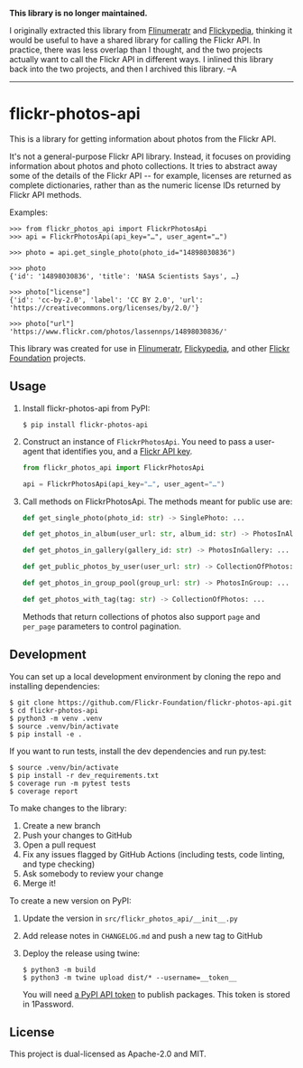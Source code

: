 **This library is no longer maintained.**

I originally extracted this library from [Flinumeratr] and [Flickypedia], thinking it would be useful to have a shared library for calling the Flickr API.
In practice, there was less overlap than I thought, and the two projects actually want to call the Flickr API in different ways.
I inlined this library back into the two projects, and then I archived this library. –A

---

# flickr-photos-api

This is a library for getting information about photos from the Flickr API.

It's not a general-purpose Flickr API library.
Instead, it focuses on providing information about photos and photo collections.
It tries to abstract away some of the details of the Flickr API -- for example, licenses are returned as complete dictionaries, rather than as the numeric license IDs returned by Flickr API methods.

Examples:

```console
>>> from flickr_photos_api import FlickrPhotosApi
>>> api = FlickrPhotosApi(api_key="…", user_agent="…")

>>> photo = api.get_single_photo(photo_id="14898030836")

>>> photo
{'id': '14898030836', 'title': 'NASA Scientists Says', …}

>>> photo["license"]
{'id': 'cc-by-2.0', 'label': 'CC BY 2.0', 'url': 'https://creativecommons.org/licenses/by/2.0/'}

>>> photo["url"]
'https://www.flickr.com/photos/lassennps/14898030836/'
```

This library was created for use in [Flinumeratr](), [Flickypedia], and other [Flickr Foundation] projects.

[Flinumeratr]: https://github.com/Flickr-Foundation/flinumeratr
[Flickypedia]: https://commons.wikimedia.org/wiki/Commons:Flickypedia
[Flickr Foundation]: https://www.flickr.org/

## Usage

1.  Install flickr-photos-api from PyPI:

    ```console
    $ pip install flickr-photos-api
    ```

2.  Construct an instance of `FlickrPhotosApi`.
    You need to pass a user-agent that identifies you, and a [Flickr API key][key].

    ```python
    from flickr_photos_api import FlickrPhotosApi

    api = FlickrPhotosApi(api_key="…", user_agent="…")
    ```

3.  Call methods on FlickrPhotosApi.
    The methods meant for public use are:

    ```python
    def get_single_photo(photo_id: str) -> SinglePhoto: ...

    def get_photos_in_album(user_url: str, album_id: str) -> PhotosInAlbum: ...

    def get_photos_in_gallery(gallery_id: str) -> PhotosInGallery: ...

    def get_public_photos_by_user(user_url: str) -> CollectionOfPhotos: ...

    def get_photos_in_group_pool(group_url: str) -> PhotosInGroup: ...

    def get_photos_with_tag(tag: str) -> CollectionOfPhotos: ...
    ```

    Methods that return collections of photos also support `page` and `per_page` parameters to control pagination.

[key]: https://www.flickr.com/services/api/misc.api_keys.html

## Development

You can set up a local development environment by cloning the repo and installing dependencies:

```console
$ git clone https://github.com/Flickr-Foundation/flickr-photos-api.git
$ cd flickr-photos-api
$ python3 -m venv .venv
$ source .venv/bin/activate
$ pip install -e .
```

If you want to run tests, install the dev dependencies and run py.test:

```console
$ source .venv/bin/activate
$ pip install -r dev_requirements.txt
$ coverage run -m pytest tests
$ coverage report
```

To make changes to the library:

1.  Create a new branch
2.  Push your changes to GitHub
3.  Open a pull request
4.  Fix any issues flagged by GitHub Actions (including tests, code linting, and type checking)
5.  Ask somebody to review your change
6.  Merge it!

To create a new version on PyPI:

1.  Update the version in `src/flickr_photos_api/__init__.py`
2.  Add release notes in `CHANGELOG.md` and push a new tag to GitHub
3.  Deploy the release using twine:

    ```console
    $ python3 -m build
    $ python3 -m twine upload dist/* --username=__token__
    ```

    You will need [a PyPI API token](https://pypi.org/help/#apitoken) to publish packages.
    This token is stored in 1Password.

## License

This project is dual-licensed as Apache-2.0 and MIT.
